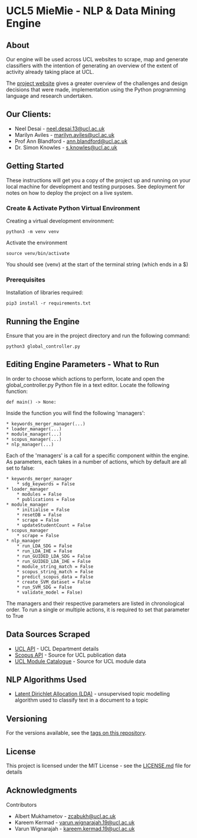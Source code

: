 # UCL5 MieMie - NLP & Data Mining Engine

## About
Our engine will be used across UCL websites to scrape, map and generate classifiers with the intention of generating an overview of the extent of activity already taking place at UCL.

The [project website](http://www.albert-mukhametov.info/web3/index.html) gives a greater overview of the challenges and design decisions that were made, implementation using the Python programming language and research undertaken.
## Our Clients: 
* Neel Desai - neel.desai.13@ucl.ac.uk 
* Marilyn Aviles - marilyn.aviles@ucl.ac.uk 
* Prof Ann Blandford - ann.blandford@ucl.ac.uk 
* Dr. Simon Knowles - s.knowles@ucl.ac.uk

## Getting Started
These instructions will get you a copy of the project up and running on your local machine for development and testing purposes. See deployment for notes on how to deploy the project on a live system.

### Create & Activate Python Virtual Environment
Creating a virtual development environment:

```
python3 -m venv venv
```

Activate the environment

```
source venv/bin/activate
```

You should see (venv) at the start of the terminal string (which ends in a $)
### Prerequisites
Installation of libraries required:

```
pip3 install -r requirements.txt
```

## Running the Engine
Ensure that you are in the project directory and run the following command:
```
python3 global_controller.py
```

## Editing Engine Parameters - What to Run
In order to choose which actions to perform, locate and open the global_controller.py Python file in a text editor. Locate the following function:
```
def main() -> None:
```
Inside the function you will find the following 'managers':
```
* keywords_merger_manager(...)
* loader_manager(...)
* module_manager(...)
* scopus_manager(...)
* nlp_manager(...)
```

Each of the 'managers' is a call for a specific component within the engine. As parameters, each takes in a number of actions, which by default are all set to false:

```
* keywords_merger_manager
    * sdg_keywords = False
* loader_manager
    * modules = False
    * publications = False
* module_manager
    * initialise = False
    * resetDB = False
    * scrape = False
    * updateStudentCount = False
* scopus_manager
    * scrape = False
* nlp_manager
    * run_LDA_SDG = False
    * run_LDA_IHE = False
    * run_GUIDED_LDA_SDG = False
    * run_GUIDED_LDA_IHE = False
    * module_string_match = False
    * scopus_string_match = False
    * predict_scopus_data = False
    * create_SVM_dataset = False
    * run_SVM_SDG = False
    * validate_model = False)
```
The managers and their respective parameters are listed in chronological order. To run a single or multiple actions, it is required to set that parameter to True



## Data Sources Scraped
* [UCL API](https://uclapi.com/docs/) - UCL Department details
* [Scopus API](https://dev.elsevier.com/api_docs.html) - Source for UCL publication data
* [UCL Module Catalogue](https://www.ucl.ac.uk/module-catalogue) - Source for UCL module data

## NLP Algorithms Used
* [Latent Dirichlet Allocation (LDA)](https://jmlr.org/papers/volume3/blei03a/blei03a.pdf) - unsupervised topic modelling algorithm used to classify text in a document to a topic
## Versioning
For the versions available, see the [tags on this repository](https://github.com/UCLComputerScienceCOMP0016_2020_21_Team16/tags). 
## License
This project is licensed under the MIT License - see the [LICENSE.md](LICENSE.md) file for details
## Acknowledgments
Contributors
* Albert Mukhametov - zcabukh@ucl.ac.uk
* Kareem Kermad - varun.wignarajah.19@ucl.ac.uk
* Varun Wignarajah - kareem.kermad.19@ucl.ac.uk
